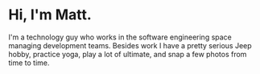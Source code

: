 # Hi, I'm Matt.

I'm a technology guy who works in the software engineering space managing development teams. Besides work I have a pretty serious Jeep hobby, practice yoga, play a lot of ultimate, and snap a few photos from time to time.
